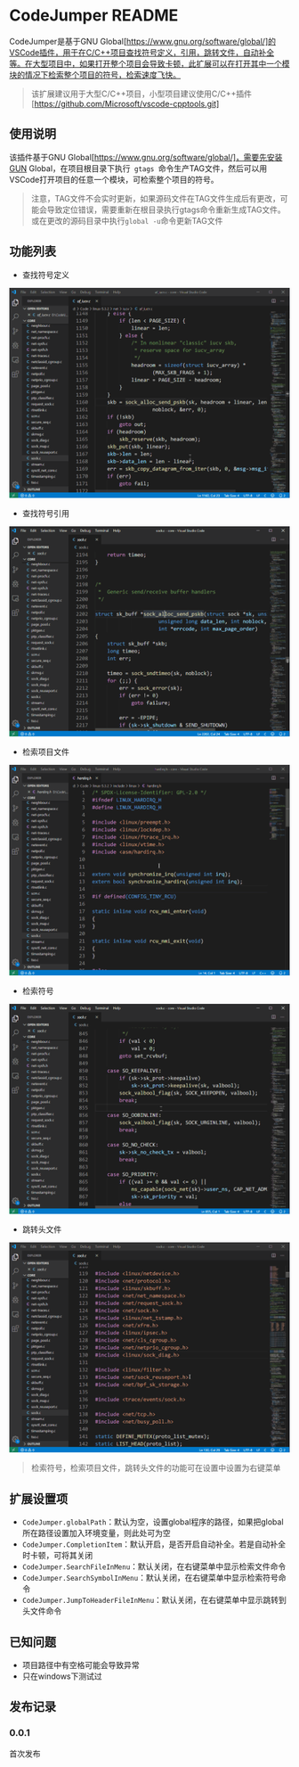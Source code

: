 # CodeJumper README

CodeJumper是基于GNU Global[https://www.gnu.org/software/global/]的VSCode插件，用于在C/C++项目查找符号定义，引用，跳转文件，自动补全等。在大型项目中，如果打开整个项目会导致卡顿，此扩展可以在打开其中一个模块的情况下检索整个项目的符号，检索速度飞快。

> 该扩展建议用于大型C/C++项目，小型项目建议使用C/C++插件[https://github.com/Microsoft/vscode-cpptools.git]

## 使用说明

该插件基于GNU Global[https://www.gnu.org/software/global/]，需要先安装GUN Global，在项目根目录下执行`  gtags  `命令生产TAG文件，然后可以用VSCode打开项目的任意一个模块，可检索整个项目的符号。

> 注意，TAG文件不会实时更新，如果源码文件在TAG文件生成后有更改，可能会导致定位错误，需要重新在根目录执行gtags命令重新生成TAG文件。或在更改的源码目录中执行`global -u`命令更新TAG文件

## 功能列表

* 查找符号定义
  
![查找符号定义](Tutorial/FindDefinition.gif)

* 查找符号引用
  
![查找符号引用](Tutorial/FindReferences.gif)

* 检索项目文件

![检索项目文件](Tutorial/SearchFile.gif)

* 检索符号
  
![检索符号](Tutorial/SearchSymbol.gif)

* 跳转头文件

![检索项目文件](Tutorial/JumpToHeader.gif)


> 检索符号，检索项目文件，跳转头文件的功能可在设置中设置为右键菜单

## 扩展设置项

* `CodeJumper.globalPath`：默认为空，设置global程序的路径，如果把global所在路径设置加入环境变量，则此处可为空
* `CodeJumper.CompletionItem`：默认开启，是否开启自动补全。若是自动补全时卡顿，可将其关闭
* `CodeJumper.SearchFileInMenu`：默认关闭，在右键菜单中显示检索文件命令
* `CodeJumper.SearchSymbolInMenu`：默认关闭，在右键菜单中显示检索符号命令
* `CodeJumper.JumpToHeaderFileInMenu`：默认关闭，在右键菜单中显示跳转到头文件命令

## 已知问题

* 项目路径中有空格可能会导致异常
* 只在windows下测试过

## 发布记录

### 0.0.1

首次发布

